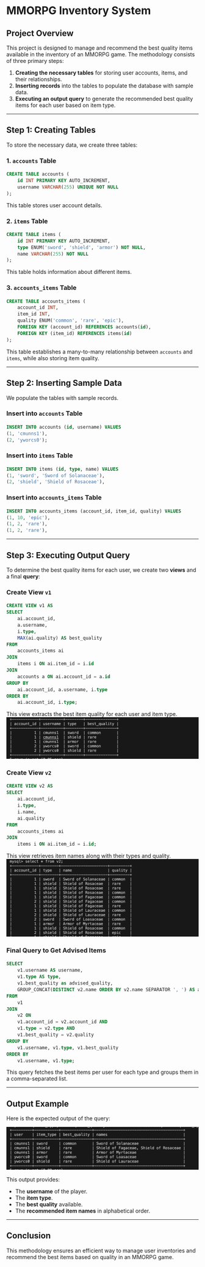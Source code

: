 # MMORPG Inventory System

## Project Overview
This project is designed to manage and recommend the best quality items available in the inventory of an MMORPG game. The methodology consists of three primary steps:

1. **Creating the necessary tables** for storing user accounts, items, and their relationships.
2. **Inserting records** into the tables to populate the database with sample data.
3. **Executing an output query** to generate the recommended best quality items for each user based on item type.

---

## Step 1: Creating Tables
To store the necessary data, we create three tables:

### **1. `accounts` Table**
```sql
CREATE TABLE accounts (
    id INT PRIMARY KEY AUTO_INCREMENT,
    username VARCHAR(255) UNIQUE NOT NULL
);
```
This table stores user account details.

### **2. `items` Table**
```sql
CREATE TABLE items (
    id INT PRIMARY KEY AUTO_INCREMENT,  
    type ENUM('sword', 'shield', 'armor') NOT NULL,  
    name VARCHAR(255) NOT NULL  
);
```
This table holds information about different items.

### **3. `accounts_items` Table**
```sql
CREATE TABLE accounts_items (
    account_id INT,
    item_id INT,
    quality ENUM('common', 'rare', 'epic'),
    FOREIGN KEY (account_id) REFERENCES accounts(id),
    FOREIGN KEY (item_id) REFERENCES items(id)
);
```
This table establishes a many-to-many relationship between `accounts` and `items`, while also storing item quality.

---

## Step 2: Inserting Sample Data
We populate the tables with sample records.

### **Insert into `accounts` Table**
```sql
INSERT INTO accounts (id, username) VALUES
(1, 'cmunns1'),
(2, 'yworcs0');
```

### **Insert into `items` Table**
```sql
INSERT INTO items (id, type, name) VALUES
(1, 'sword', 'Sword of Solanaceae'),
(2, 'shield', 'Shield of Rosaceae'),
```

### **Insert into `accounts_items` Table**
```sql
INSERT INTO accounts_items (account_id, item_id, quality) VALUES
(1, 10, 'epic'),
(1, 2, 'rare'),
(1, 2, 'rare'),
```

---

## Step 3: Executing Output Query
To determine the best quality items for each user, we create two **views** and a final **query**:

### **Create View `v1`**
```sql
CREATE VIEW v1 AS
SELECT
    ai.account_id,
    a.username,
    i.type,
    MAX(ai.quality) AS best_quality
FROM
    accounts_items ai
JOIN
    items i ON ai.item_id = i.id
JOIN
    accounts a ON ai.account_id = a.id
GROUP BY
    ai.account_id, a.username, i.type
ORDER BY
    ai.account_id, i.type;
```
This view extracts the best item quality for each user and item type.
![Query Output](images/v1.png)


### **Create View `v2`**
```sql
CREATE VIEW v2 AS
SELECT
    ai.account_id,
    i.type,
    i.name,
    ai.quality
FROM
    accounts_items ai
JOIN
    items i ON ai.item_id = i.id;
```
This view retrieves item names along with their types and quality.
![Query Output](images/v2.png)


### **Final Query to Get Advised Items**
```sql
SELECT
    v1.username AS username,
    v1.type AS type,
    v1.best_quality as advised_quality,
    GROUP_CONCAT(DISTINCT v2.name ORDER BY v2.name SEPARATOR ', ') AS advised_names
FROM
    v1
JOIN
    v2 ON
    v1.account_id = v2.account_id AND
    v1.type = v2.type AND
    v1.best_quality = v2.quality
GROUP BY
    v1.username, v1.type, v1.best_quality
ORDER BY
    v1.username, v1.type;
```
This query fetches the best items per user for each type and groups them in a comma-separated list.

---

## Output Example
Here is the expected output of the query:

![Query Output](images/output_query.png)

This output provides:
- The **username** of the player.
- The **item type**.
- The **best quality** available.
- The **recommended item names** in alphabetical order.

---

## Conclusion
This methodology ensures an efficient way to manage user inventories and recommend the best items based on quality in an MMORPG game. 
